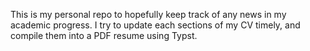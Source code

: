 This is my personal repo to hopefully keep track of any news in my academic progress. 
I try to update each sections of my CV timely, and compile them into a PDF resume using Typst.
